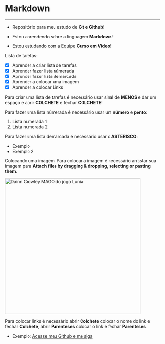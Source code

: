 # Markdown
***
* Repositório para meu estudo de **Git e Github**!

* Estou aprendendo sobre a linguagem **Markdown**!

* Estou estudando com a Equipe **Curso em Vídeo**!

Lista de tarefas:
- [x] Aprender a criar lista de tarefas
- [x] Aprender fazer lista númerada
- [x] Aprender fazer lista demarcada
- [x] Aprender a colocar uma imagem
- [x] Aprender a colocar Links

Para criar uma lista de tarefas é necessário usar sinal de **MENOS** e dar um espaço e abrir **COLCHETE** e fechar **COLCHETE**!

Para fazer uma lista númerada é necessário usar um **número** e **ponto**:
1. Lista numerada 1
2. Lista numerada 2

Para fazer uma lista demarcada é necessário usar o **ASTERISCO**:
* Exemplo
* Exemplo 2

Colocando uma imagem: Para colocar a imagem é necessário arrastar sua imagem para **Attach files by dragging & dropping, selecting or pasting them**.

<img width="441" alt="Dainn Crowley MAGO do jogo Lunia" src="https://github.com/user-attachments/assets/740ba593-f1c3-452e-8722-1f3598e0a125" />

Para colocar links é necessário abrir **Colchete** colocar o nome do link e fechar **Colchete**, abrir **Parenteses** colocar o link e fechar **Parenteses**

* Exemplo: [Acesse meu Github e me siga](https://github.com/ViniciusL00)
